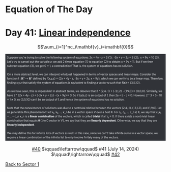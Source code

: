 # Equation of The Day

# Day 41: [Linear independence](https://en.wikipedia.org/wiki/Linear_independence)

$$\sum_{i=1}^nc_i\mathbf{v}_i=\mathbf{0}$$

<picture><img alt="Day 41" src="0041.png"></picture>

<center><a href="0040.html">#40</a> $\qquad\leftarrow\qquad$ #41 (July 14, 2024) $\qquad\rightarrow\qquad$ <a href="0042.html">#42</a></center>

[Back to Sector 1](../0-63.md)